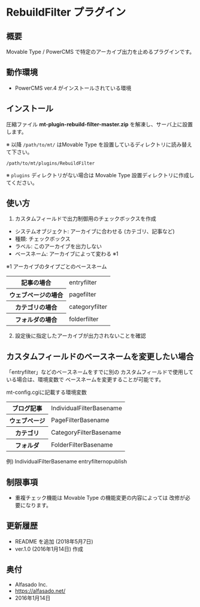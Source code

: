 # RebuildFilter プラグイン


## 概要

Movable Type / PowerCMS で特定のアーカイブ出力を止めるプラグインです。

## 動作環境

- PowerCMS ver.4 がインストールされている環境

## インストール

圧縮ファイル **mt-plugin-rebuild-filter-master.zip** を解凍し、サーバ上に設置します。

※ 以降 `/path/to/mt/` はMovable Type を設置しているディレクトリに読み替えて下さい。
```
/path/to/mt/plugins/RebuildFilter
```
※ `plugins` ディレクトリがない場合は Movable Type 設置ディレクトリに作成してください。

## 使い方
1. カスタムフィールドで出力制御用のチェックボックスを作成
- システムオブジェクト: アーカイブに合わせる (カテゴリ、記事など)
- 種類: チェックボックス
- ラベル: このアーカイブを出力しない
- ベースネーム: アーカイブによって変わる ※1

※1 アーカイブのタイプごとのベースネーム
<table>
<tr><th>記事の場合</th><td>entryfilter</td></tr>
<tr><th>ウェブページの場合</th><td>pagefilter</td></tr>
<tr><th>カテゴリの場合</th><td>categoryfilter</td></tr>
<tr><th>フォルダの場合</th><td>folderfilter</td></tr>
</table>

2. 設定後に指定したアーカイブが出力されないことを確認

## カスタムフィールドのベースネームを変更したい場合
「entryfilter」などのベースネームをすでに別の
カスタムフィールドで使用している場合は、環境変数で
ベースネームを変更することが可能です。

mt-config.cgiに記載する環境変数
<table>
<tr><th>ブログ記事</th><td>IndividualFilterBasename</td></tr>
<tr><th>ウェブページ</th><td>PageFilterBasename</td></tr>
<tr><th>カテゴリ</th><td>CategoryFilterBasename</td></tr>
<tr><th>フォルダ</th><td>FolderFilterBasename</td></tr>
</table>

例)
IndividualFilterBasename entryfilternopublish

## 制限事項

- 重複チェック機能は Movable Type の機能変更の内容によっては
  改修が必要になります。

## 更新履歴

- README を追加 (2018年5月7日)
- ver.1.0 (2016年1月14日) 作成

## 奥付

- Alfasado Inc.
- https://alfasado.net/
- 2016年1月14日
